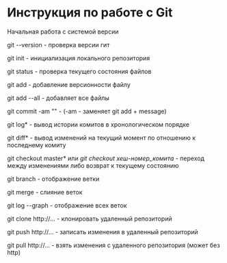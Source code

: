 # Инструкция по работе с Git

Начальная работа с системой версии

git --version - проверка версии гит

git init - инициализация локального репозитория

git status - проверка текущего состояния файлов

git add - добавление версионности файлу

git add --all - добавляет все файлы

git  commit -am "" - (-am - заменяет git add + message)

git log* - вывод истории комитов в хронологическом порядке

git diff* - вывод изменений на текущий момент по отношению к последнему комиту

git checkout master* или *git checkout хеш-номер_комита* - переход между изменениями либо возврат к текущему состоянию

git branch - отображение ветки

git merge - слияние  веток

git log --graph -  отображение всех веток

git clone http://... - клонировать удаленный репозиторий

git push http://... - записать изменения в удаленный репозиторий

git pull http://... - взять изменения с удаленного репозитория (может без http)

